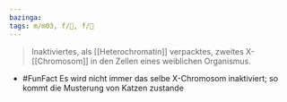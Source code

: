 ```yaml
---
bazinga: 
tags: m/m03, f/🧬, f/🧪
---
```

> Inaktiviertes, als [[Heterochromatin]] verpacktes, zweites X-[[Chromosom]] in den Zellen eines weiblichen Organismus.
- #FunFact Es wird nicht immer das selbe X-Chromosom inaktiviert; so kommt die Musterung von Katzen zustande